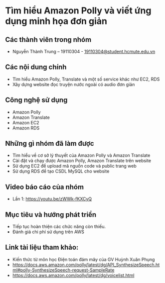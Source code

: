 # Tìm hiểu Amazon Polly và viết ứng dụng minh họa đơn giản

## Các thành viên trong nhóm
* Nguyễn Thành Trung – 19110304 - 19110304@student.hcmute.edu.vn

## Các nội dung chính
* Tìm hiểu Amazon Polly, Translate và một số service khác như EC2, RDS
* Xây dựng website đọc truyện nước ngoài có audio đơn giản

## Công nghệ sử dụng
* Amazon Polly
* Amazon Translate
* Amazon EC2
* Amazon RDS

## Những gì nhóm đã làm được
* Tìm hiểu về cơ sở lý thuyết của Amazon Polly và Amazon Translate
* Cài đặt và chạy được Amazon Polly, Amazon Translate trên website
* Sử dụng EC2 để upload mã nguồn code và public trang web
* Sử dụng RDS để tạo CSDL MySQL cho website

## Video báo cáo của nhóm
* Lần 1: https://youtu.be/zWWk-fKXCyQ

## Mục tiêu và hướng phát triển 
* Tiếp tục hoàn thiện các chức năng còn thiếu.
* Đánh giá chi phí sử dụng trên AWS

## Link tài liệu tham khảo: 
* Kiến thức từ môn học Điện toán đám mây của GV Huỳnh Xuân Phụng
* https://docs.aws.amazon.com/polly/latest/dg/API_SynthesizeSpeech.html#polly-SynthesizeSpeech-request-SampleRate
* https://docs.aws.amazon.com/polly/latest/dg/voicelist.html